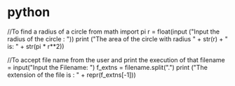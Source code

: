 # python
//To find a radius of a circle
from math import pi
r = float(input ("Input the radius of the circle : "))
print ("The area of the circle with radius " + str(r) + " is: " + str(pi * r**2))

//To accept file name from the user and print the execution of that
filename = input("Input the Filename: ")
f_extns = filename.split(".")
print ("The extension of the file is : " + repr(f_extns[-1]))
